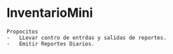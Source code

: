 # InventarioMini
	
	Propocitos 
	-	LLevar contro de entrdas y salidas de reportes.
	-	Emitir Reportes Diarios.
	